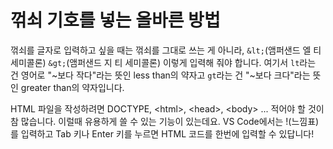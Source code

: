 # 꺾쇠 기호를 넣는 올바른 방법

꺾쇠를 글자로 입력하고 싶을 때는 꺾쇠를 그대로 쓰는 게 아니라, `&lt;`(앰퍼샌드 엘 티 세미콜론) `&gt;`(앰퍼샌드 지 티 세미콜론) 이렇게 입력해 줘야 합니다. 여기서 `lt`라는 건 영어로 "~보다 작다"라는 뜻인 less than의 약자고 `gt`라는 건 "~보다 크다"라는 뜻인 greater than의 약자입니다.

<p>
  HTML 파일을 작성하려면 DOCTYPE, &lt;html&gt;, &lt;head&gt;, &lt;body&gt; ... 적어야 할 것이 참
  많습니다. 이럴때 유용하게 쓸 수 있는 기능이 있는데요. VS Code에서는
  !(느낌표)를 입력하고 Tab 키나 Enter 키를 누르면 HTML 코드를 한번에 입력할
  수 있답니다!
</p>
